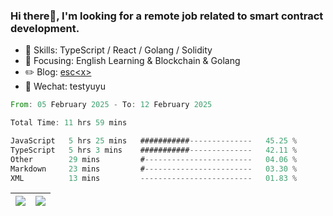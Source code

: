 ### Hi there👋, I'm looking for a remote job related to smart contract development.


- 🔨 Skills: TypeScript / React / Golang / Solidity
- 🎯 Focusing: English Learning & Blockchain & Golang
- ✏️ Blog: [esc\<x\>](https://escx.github.io)
- 💬 Wechat: testyuyu


<!--START_SECTION:waka-->

```rust
From: 05 February 2025 - To: 12 February 2025

Total Time: 11 hrs 59 mins

JavaScript   5 hrs 25 mins   ###########--------------   45.25 %
TypeScript   5 hrs 3 mins    ###########--------------   42.11 %
Other        29 mins         #------------------------   04.06 %
Markdown     23 mins         #------------------------   03.30 %
XML          13 mins         -------------------------   01.83 %
```

<!--END_SECTION:waka-->


| <img align="center" src="https://github-readme-stats.vercel.app/api/?username=escX&show_icons=true&theme=buefy&hide_border=true&card_width=500" /> | <img align="center" src="https://github-readme-stats.vercel.app/api/top-langs/?username=escX&layout=compact&theme=buefy&hide_border=true&card_width=500" /> |
| ------------- | ------------- |
